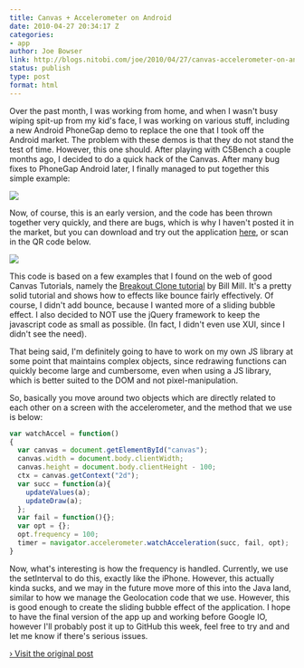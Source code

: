 ```yaml
---
title: Canvas + Accelerometer on Android
date: 2010-04-27 20:34:17 Z
categories:
- app
author: Joe Bowser
link: http://blogs.nitobi.com/joe/2010/04/27/canvas-accelerometer-on-android/
status: publish
type: post
format: html
---
```


Over the past month, I was working from home, and when I wasn't busy wiping spit-up from my kid's face, I was working on various stuff, including a new Android PhoneGap demo to replace the one that I took off the Android market. The problem with these demos is that they do not stand the test of time. However, this one should. After playing with C5Bench a couple months ago, I decided to do a quick hack of the Canvas. After many bug fixes to PhoneGap Android later, I finally managed to put together this simple example:

[![](http://blogs.nitobi.com/joe/wp-content/uploads/2010/04/phone_gap_screen.png)](http://blogs.nitobi.com/joe/wp-content/uploads/2010/04/phone_gap_screen.png)

Now, of course, this is an early version, and the code has been thrown together very quickly, and there are bugs, which is why I haven't posted it in the market, but you can download and try out the application [here](http://blogs.nitobi.com/joe/AccelDemo.apk), or scan in the QR code below.

[![](http://blogs.nitobi.com/joe/wp-content/uploads/2010/04/accel_demo_qr.png)](http://blogs.nitobi.com/joe/wp-content/uploads/2010/04/accel_demo_qr.png)

This code is based on a few examples that I found on the web of good Canvas Tutorials, namely the [Breakout Clone tutorial](http://billmill.org/static/canvastutorial/) by Bill Mill. It's a pretty solid tutorial and shows how to effects like bounce fairly effectively. Of course, I didn't add bounce, because I wanted more of a sliding bubble effect. I also decided to NOT use the jQuery framework to keep the javascript code as small as possible. (In fact, I didn't even use XUI, since I didn't see the need).

That being said, I'm definitely going to have to work on my own JS library at some point that maintains complex objects, since redrawing functions can quickly become large and cumbersome, even when using a JS library, which is better suited to the DOM and not pixel-manipulation.

So, basically you move around two objects which are directly related to each other on a screen with the accelerometer, and the method that we use is below:

```js
var watchAccel = function()
{
  var canvas = document.getElementById("canvas");
  canvas.width = document.body.clientWidth;
  canvas.height = document.body.clientHeight - 100;
  ctx = canvas.getContext("2d");
  var succ = function(a){
    updateValues(a);
    updateDraw(a);
  };
  var fail = function(){};
  var opt = {};
  opt.frequency = 100;
  timer = navigator.accelerometer.watchAcceleration(succ, fail, opt);
}
```

Now, what's interesting is how the frequency is handled. Currently, we use the setInterval to do this, exactly like the iPhone. However, this actually kinda sucks, and we may in the future move more of this into the Java land, similar to how we manage the Geolocation code that we use. However, this is good enough to create the sliding bubble effect of the application. I hope to have the final version of the app up and working before Google IO, however I'll probably post it up to GitHub this week, feel free to try and and let me know if there's serious issues.

[› Visit the original post](http://blogs.nitobi.com/joe/2010/04/27/canvas-accelerometer-on-android/)
